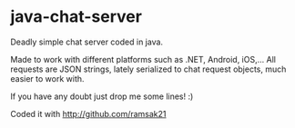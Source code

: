 java-chat-server
================

Deadly simple chat server coded in java. 

Made to work with different platforms such as .NET, Android, iOS,... All requests are JSON strings, lately serialized to 
chat request objects, much easier to work with.


If you have any doubt just drop me some lines! :)

Coded it with http://github.com/ramsak21
